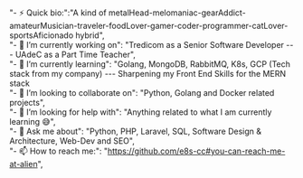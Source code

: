 "- ⚡ Quick bio:":"A kind of metalHead-melomaniac-gearAddict-amateurMusician-traveler-foodLover-gamer-coder-programmer-catLover-sportsAficionado hybrid",<br>
"- 🔭 I’m currently working on":      "Tredicom as a Senior Software Developer --- UAdeC as a Part Time Teacher",<br>
"- 🌱 I’m currently learning":        "Golang, MongoDB, RabbitMQ, K8s, GCP (Tech stack from my company) --- Sharpening my Front End Skills for the MERN stack<br> 
"- 👯 I’m looking to collaborate on": "Python, Golang and Docker related projects",<br>
"- 🤔 I’m looking for help with":     "Anything related to what I am currently learning 😅",<br>
"- 💬 Ask me about":                  "Python, PHP, Laravel, SQL, Software Design & Architecture, Web-Dev and SEO",<br>
"- 📫 How to reach me:":              "https://github.com/e8s-cc#you-can-reach-me-at-alien",
